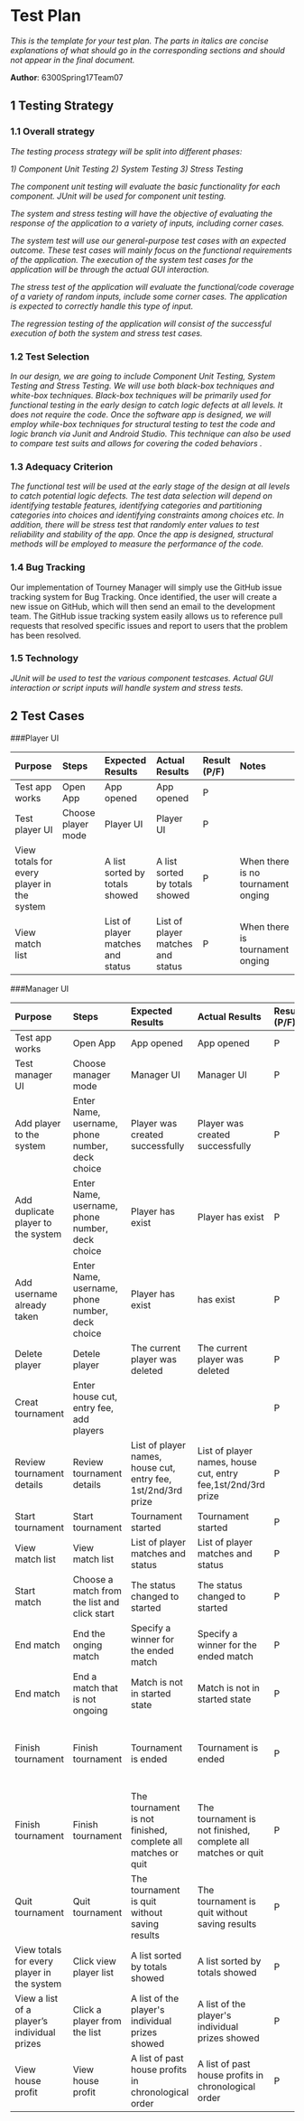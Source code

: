 # Test Plan

*This is the template for your test plan. The parts in italics are concise explanations of what should go in the corresponding sections and should not appear in the final document.*

**Author**: 6300Spring17Team07

## 1 Testing Strategy

### 1.1 Overall strategy


*The testing process strategy will be split into different phases:*

*1) Component Unit Testing*
*2) System Testing*
*3) Stress Testing*

*The component unit testing will evaluate the basic functionality for each component. JUnit will be used for component unit testing.*

*The system and stress testing will have the objective of evaluating the response of the application to a variety of inputs, including corner cases.*

*The system test will use our general-purpose test cases with an expected outcome. These test cases will mainly focus on the functional requirements of the application. The execution of the system test cases for the application will be through the actual GUI interaction.*

*The stress test of the application will evaluate the functional/code coverage of a variety of random inputs, include some corner cases. The application is expected to correctly handle this type of input.*

*The regression testing of the application will consist of the successful execution of both the system and stress test cases.*

### 1.2 Test Selection

*In our design, we are going to include Component Unit Testing, System Testing and Stress Testing. We will use both black-box techniques and white-box techniques. Black-box techniques will be primarily used for functional testing in the early design to catch logic defects at all levels. It does not require the code. Once the software app is designed, we will employ while-box techniques for structural testing to test the code and logic branch via Junit and Android Studio. This technique can also be used to compare test suits and allows for covering the coded behaviors .*

### 1.3 Adequacy Criterion

*The functional test will be used at the early stage of the design at all levels to catch potential logic defects. The test data selection will depend on identifying testable features, identifying categories and partitioning categories into choices and identifying constraints among choices etc. In addition, there will be stress test that randomly enter values to test reliability and stability of the app. Once the app is designed, structural methods will be employed to measure the performance of the code.*

### 1.4 Bug Tracking

Our implementation of Tourney Manager will simply use the GitHub issue tracking system for
Bug Tracking. Once identified, the user will create a new issue on GitHub, which will then
send an email to the development team. The GitHub issue tracking system easily allows us
to reference pull requests that resolved specific issues and report to users that the
problem has been resolved.

### 1.5 Technology

*JUnit will be used to test the various component testcases. Actual GUI interaction or script inputs will handle system and stress tests.*

## 2 Test Cases

###Player UI

| Purpose		| Steps     | Expected Results | Actual Results | Result (P/F)| Notes |
| :----------| :------- | :----------------| :--------------| :-----------| :------|
| Test app works	| Open App 	| App opened | App opened | P | |
| Test player UI	| Choose player mode	| Player UI | Player UI  | P  | |
| View totals for every player in the system | | A list sorted by totals showed | A list sorted by totals showed | P | When there is no tournament onging | 
| View match list| | List of player matches and status | List of player matches and status | P | When there is tournament onging |

###Manager UI

| Purpose		| Steps    | Expected Results | Actual Results | Result (P/F)| Notes |
| :----------| :------- | :----------------| :--------------| :-----------| :------| 
| Test app works	| Open App 	| App opened | App opened | P | |
| Test manager UI	| Choose manager mode	| Manager UI | Manager UI   | P  | |
| Add player to the system	| Enter Name, username, phone number, deck choice | Player was created successfully | Player was created successfully | P | |
| Add duplicate player to the system | Enter Name, username, phone number, deck choice | Player has exist | Player has exist | P | Player info has already entered |
| Add username already taken	| Enter Name, username, phone number, deck choice | Player has exist | has exist | P | Player username is used |
| Delete player	| Detele player | The current player was deleted | The current player was deleted | P | |
| Creat tournament | Enter house cut, entry fee, add players	| | | P | |
| Review tournament details | Review tournament details | List of player names, house cut, entry fee, 1st/2nd/3rd prize | List of player names, house cut, entry fee,1st/2nd/3rd prize | P | |
| Start tournament| Start tournament | Tournament started | Tournament started | P | |
| View match list| View match list | List of player matches and status | List of player matches and status | P | |
| Start match | Choose a match from the list and click start | The status changed to started | The status changed to started| P | When a tournament is onging |
| End match | End the onging match | Specify a winner for the ended match | Specify a winner for the ended match | P | When a tournament is onging |
| End match | End a match that is not ongoing | Match is not in started state | Match is not in started state | P | When a tournament is onging |
| Finish tournament | Finish tournament | Tournament is ended | Tournament is ended | P | Finish tournament when all matches are completed |
| Finish tournament | Finish tournament | The tournament is not finished, complete all matches or quit | The tournament is not finished, complete all matches or quit | P | Finish tournament that some of the matches is not completed |
| Quit tournament | Quit tournament | The tournament is quit without saving results | The tournament is quit without saving results | P | |
| View totals for every player in the system | Click view player list | A list sorted by totals showed | A list sorted by totals showed | P | When there is no tournament onging |  
| View a list of a player’s individual prizes | Click a player from the list | A list of the player's individual prizes showed | A list of the player's individual prizes showed | P | When there is no tournament onging |  
| View house profit |  View house profit | A list of past house profits in chronological order | A list of past house profits in chronological order | P | When there is no tournament onging |   
